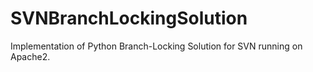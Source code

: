 # SVNBranchLockingSolution
Implementation of Python Branch-Locking Solution for SVN running on Apache2.
